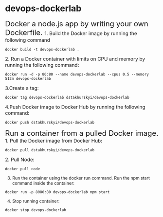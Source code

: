 # devops-dockerlab
<font size = "5"> Docker a node.js app by writing your own Dockerfile. </font>
<font size = "3"> 1. Build the Docker image by running the following command  </font>
```
docker build -t devops-dockerlab .
```
<font size = "3"> 2. Run a Docker container with limits on CPU and memory by running the following command:  </font>
```
docker run -d -p 80:80 --name devops-dockerlab --cpus 0.5 --memory 512m devops-dockerlab
```
<font size = "3"> 3.Create a tag:  </font>
```
docker tag devops-dockerlab dstakhurskyi/devops-dockerlab
```
<font size = "3"> 4.Push Docker image to Docker Hub by running the following command:  </font>
```
docker push dstakhurskyi/devops-dockerlab
```

<font size = "5"> Run a container from a pulled Docker image. </font>
<font size = "3"> 1. Pull the Docker image from Docker Hub: </font>
```
docker pull dstakhurskyi/devops-dockerlab
```
<font size = "3"> 2. Pull Node: </font>
```
docker pull node
```
3. Run the container using the docker run command. Run the npm start command inside the container:
 ```
docker run -p 8080:80 devops-dockerlab npm start
```
4. Stop running container:
```
docker stop devops-dockerlab
```
